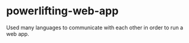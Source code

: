 # powerlifting-web-app
Used many languages to communicate with each other in order to run a web app.
